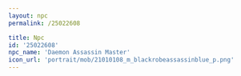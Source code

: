 ```yaml
---
layout: npc
permalink: /25022608

title: Npc
id: '25022608'
npc_name: 'Daemon Assassin Master'
icon_url: 'portrait/mob/21010108_m_blackrobeassassinblue_p.png'
---
```

